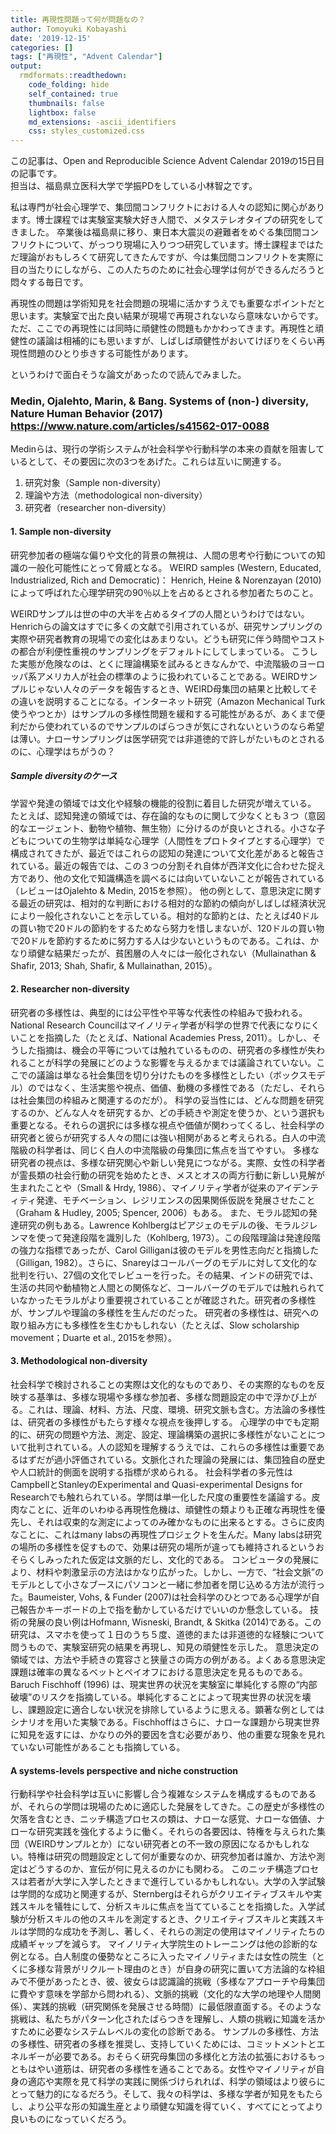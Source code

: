 ```yaml
---
title: 再現性問題って何が問題なの？
author: Tomoyuki Kobayashi
date: '2019-12-15'
categories: []
tags: ["再現性", "Advent Calendar"]
output:
  rmdformats::readthedown:
    code_folding: hide
    self_contained: true
    thumbnails: false
    lightbox: false
    md_extensions: -ascii_identifiers
    css: styles_customized.css
---
```

<style>
  @import url(https://fonts.googleapis.com/earlyaccess/notosansjapanese.css);
</style>
<style>
  @import url(https://fonts.googleapis.com/css?family=Lato:400,900);
</style>

この記事は、Open and Reproducible Science Advent Calendar 2019の15日目の記事です。<br>
担当は、福島県立医科大学で学振PDをしている小林智之です。

私は専門が社会心理学で、集団間コンフリクトにおける人々の認知に関心があります。博士課程では実験室実験大好き人間で、メタステレオタイプの研究をしてきました。
卒業後は福島県に移り、東日本大震災の避難者をめぐる集団間コンフリクトについて、がっつり現場に入りつつ研究しています。博士課程まではただ理論がおもしろくて研究してきたんですが、今は集団間コンフリクトを実際に目の当たりにしながら、この人たちのために社会心理学は何ができるんだろうと悶々する毎日です。

再現性の問題は学術知見を社会問題の現場に活かすうえでも重要なポイントだと思います。実験室で出た良い結果が現場で再現されないなら意味ないからです。ただ、ここでの再現性には同時に頑健性の問題もかかわってきます。再現性と頑健性の議論は相補的にも思いますが、しばしば頑健性がおいてけぼりをくらい再現性問題のひとり歩きする可能性があります。

というわけで面白そうな論文があったので読んでみました。

### Medin, Ojalehto, Marin, & Bang. Systems of (non-) diversity, Nature Human Behavior (2017) https://www.nature.com/articles/s41562-017-0088
Medinらは、現行の学術システムが社会科学や行動科学の本来の貢献を阻害しているとして、その要因に次の3つをあげた。これらは互いに関連する。
1.	研究対象（Sample non-diversity）
2.	理論や方法（methodological non-diversity）
3.	研究者（researcher non-diversity）

#### 1. Sample non-diversity
研究参加者の極端な偏りや文化的背景の無視は、人間の思考や行動についての知識の一般化可能性にとって脅威となる。
WEIRD samples (Western, Educated, Industrialized, Rich and Democratic)：
Henrich, Heine & Norenzayan (2010)によって呼ばれた心理学研究の90％以上を占めるとされる参加者たちのこと。

WEIRDサンプルは世の中の大半を占めるタイプの人間というわけではない。Henrichらの論文はすでに多くの文献で引用されているが、研究サンプリングの実際や研究者教育の現場での変化はあまりない。どうも研究に伴う時間やコストの都合が利便性重視のサンプリングをデフォルトにしてしまっている。
こうした実態が危険なのは、とくに理論構築を試みるときなんかで、中流階級のヨーロッパ系アメリカ人が社会の標準のように扱われていることである。WEIRDサンプルじゃない人々のデータを報告するとき、WEIRD母集団の結果と比較してその違いを説明することになる。インターネット研究（Amazon Mechanical Turk使うやつとか）はサンプルの多様性問題を緩和する可能性があるが、あくまで便利だから使われているのでサンプルのばらつきが気にされないというのなら希望は薄い。ナローサンプリングは医学研究では非道徳的で許しがたいものとされるのに、心理学はちがうの？

##### Sample diversityのケース
学習や発達の領域では文化や経験の機能的役割に着目した研究が増えている。
たとえば、認知発達の領域では、存在論的なものに関して少なくとも３つ（意図的なエージェント、動物や植物、無生物）に分けるのが良いとされる。小さな子どもについての生物学は単純な心理学（人間性をプロトタイプとする心理学）で構成されてきたが、最近ではこれらの認知の発達について文化差があると報告されている。最近の報告では、この３つの分割それ自体が西洋文化に合わせた捉え方であり、他の文化で知識構造を調べるには向いていないことが報告されている（レビューはOjalehto & Medin, 2015を参照）。
他の例として、意思決定に関する最近の研究は、相対的な判断における相対的な節約の傾向がしばしば経済状況により一般化されないことを示している。相対的な節約とは、たとえば40ドルの買い物で20ドルの節約をするためなら努力を惜しまないが、120ドルの買い物で20ドルを節約するために努力する人は少ないというものである。これは、かなり頑健な結果だったが、貧困層の人々には一般化されない（Mullainathan & Shafir, 2013; Shah, Shafir, & Mullainathan, 2015）。

#### 2. Researcher non-diversity
研究者の多様性は、典型的には公平性や平等な代表性の枠組みで扱われる。National Research Councilはマイノリティ学者が科学の世界で代表になりにくいことを指摘した（たとえば、National Academies Press, 2011）。しかし、そうした指摘は、機会の平等については触れているものの、研究者の多様性が失われることが科学の発展にどのような影響を与えるかまでは議論されていない。ここでの議論は単なる社会集団を切り分けたものを多様性としたい（ボックスモデル）のではなく、生活実態や視点、価値、動機の多様性である（ただし、それらは社会集団の枠組みと関連するのだが）。
科学の妥当性には、どんな問題を研究するのか、どんな人々を研究するか、どの手続きや測定を使うか、という選択も重要となる。それらの選択には多様な視点や価値が関わってくるし、社会科学の研究者と彼らが研究する人々の間には強い相関があると考えられる。白人の中流階級の科学者は、同じく白人の中流階級の母集団に焦点を当てやすい。
多様な研究者の視点は、多様な研究関心や新しい発見につながる。実際、女性の科学者が霊長類の社会行動の研究を始めたとき、メスとオスの両方行動に新しい見解が生まれたことや（Small & Hrdy, 1986）、マイノリティ学者が従来のアイデンティティ発達、モチベーション、レジリエンスの因果関係仮説を発展させたこと（Graham & Hudley, 2005; Spencer, 2006）もある。
また、モラル認知の発達研究の例もある。Lawrence Kohlbergはピアジェのモデルの後、モラルジレンマを使って発達段階を識別した（Kohlberg, 1973）。この段階理論は発達段階の強力な指標であったが、Carol Gilliganは彼のモデルを男性志向だと指摘した（Gilligan, 1982）。さらに、Snareyはコールバーグのモデルに対して文化的な批判を行い、27個の文化でレビューを行った。その結果、インドの研究では、生活の共同や動植物と人間との関係など、コールバーグのモデルでは触れられていなかったモラルがより重要視されていることが確認された。研究者の多様性が、サンプルや理論の多様性を生んだのだった。
研究者の多様性は、研究への取り組み方にも多様性を生むかもしれない（たとえば、Slow scholarship movement；Duarte et al., 2015を参照）。

#### 3. Methodological non-diversity
社会科学で検討されることの実際は文化的なものであり、その実際的なものを反映する基準は、多様な現場や多様な参加者、多様な問題設定の中で浮かび上がる。これは、理論、材料、方法、尺度、環境、研究文脈も含む。方法論の多様性は、研究者の多様性がもたらす様々な視点を後押しする。
心理学の中でも定期的に、研究の問題や方法、測定、設定、理論構築の選択に多様性がないことについて批判されている。人の認知を理解するうえでは、これらの多様性は重要であるはずだが過小評価されている。文脈化された理論の発展には、集団独自の歴史や人口統計的側面を説明する指標が求められる。
社会科学者の多元性はCampbellとStanleyのExperimental and Quasi-experimental Designs for Researchでも触れられている。学問は単一化した尺度の重要性を議論する。皮肉なことに、近年のいわゆる再現性危機は、頑健性の類よりも正確な再現性を優先し、それは収束的な測定によってのみ確かなものに出来るとする。さらに皮肉なことに、これはmany labsの再現性プロジェクトを生んだ。Many labsは研究の場所の多様性を促すもので、効果は研究の場所が違っても維持されるというおそらくしみったれた仮定は文脈的だし、文化的である。
コンピュータの発展により、材料や刺激呈示の方法はかなり広がった。しかし、一方で、“社会文脈”のモデルとして小さなブースにパソコンと一緒に参加者を閉じ込める方法が流行った。Baumeister, Vohs, & Funder (2007)は社会科学のひとつである心理学が自己報告かキーボードの上で指を動かしているだけでいいのか懸念している。
技術の発展の良い例はHofmann, Wisneski, Brandt, & Skitka (2014)である。この研究は、スマホを使って１日のうち５度、道徳的または非道徳的な経験について問うもので、実験室研究の結果を再現し、知見の頑健性を示した。
意思決定の領域では、方法や手続きの寛容さと狭量さの両方の例がある。よくある意思決定課題は確率の異なるベットとペイオフにおける意思決定を見るものである。Baruch Fischhoff (1996) は、現実世界の状況を実験室に単純化する際の“内部破壊”のリスクを指摘している。単純化することによって現実世界の状況を壊し、課題設定に適合しない状況を排除しているように思える。顕著な例としてはシナリオを用いた実験である。Fischhoffはさらに、ナローな課題から現実世界に知見を返すには、かなりの外的要因を含む必要があり、他の重要な現象を見れていない可能性があることも指摘している。

#### A systems-levels perspective and niche construction
行動科学や社会科学は互いに影響し合う複雑なシステムを構成するものであるが、それらの学問は現場のために適応した発展をしてきた。この歴史が多様性の欠落を含むとき、ニッチ構造プロセスの類は、ナローな感覚、ナローな価値、ナローな研究実践を強化するように働く。それらの各要因は、特権を与えられた集団（WEIRDサンプルとか）にない研究者との不一致の原因になるかもしれない。特権は研究の問題設定として何が重要なのか、研究参加者は誰か、方法や測定はどうするのか、宣伝が何に見えるのかにも関わる。
このニッチ構造プロセスは若者が大学に入学したときまで進行しているかもしれない。大学の入学試験は学問的な成功と関連するが、Sternbergはそれらがクリエイティブスキルや実践スキルを犠牲にして、分析スキルに焦点を当てていることを指摘した。入学試験が分析スキルの他のスキルを測定するとき、クリエイティブスキルと実践スキルは学問的な成功を予測し、著しく、それらの測定の使用はマイノリティたちの成績ギャップを減らす。
マイノリティ大学院生のトレーニングは他の診断的な例となる。白人制度の優勢なところに入ったマイノリティまたは女性の院生（とくに多様な背景がリクルート理由のとき）が自身の研究に置いて方法論的な枠組みで不便があったとき、彼、彼女らは認識論的挑戦（多様なアプローチや母集団に費やす意味を学部から問われる）、文脈的挑戦（文化的な大学の地理や人間関係）、実践的挑戦（研究関係を発展させる時間）に最低限直面する。そのような挑戦は、私たちがパターン化されたばらつきを理解し、人類の挑戦に知識を活かすために必要なシステムレベルの変化の診断である。
サンプルの多様性、方法の多様性、研究者の多様を推奨し、支持していくためには、コミットメントとエネルギーが必要である。おそらく研究母集団の多様化と方法の拡張におけるもっともはやい道筋は、研究者の多様性を通ることである。女性やマイノリティが自身の適応や実際を見て科学の実践に関係づけられれば、科学の領域はより彼らにとって魅力的になるだろう。そして、我々の科学は、多様な学者が知見をもたらし、より公平な形の知識生産とより頑健な知識を得ていく、すべてにとってより良いものになっていくだろう。
